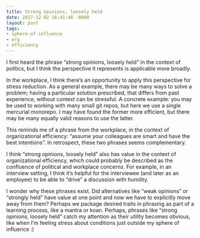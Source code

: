 ```yaml
---
title: Strong opinions, loosely held
date: 2017-12-02 16:41:48 -0800
layout: post
tags:
- sphere-of-influence
- org
- efficiency
---
```

I first heard the phrase “strong opinions, loosely held” in the context of politics, but I think the perspective it represents is applicable more broadly.

In the workplace, I think there’s an opportunity to apply this perspective for stress reduction. As a general example, there may be many ways to solve a problem; having a particular solution prescribed, that differs from past experience, without context can be stressful. A concrete example: you may be used to working with many small git repos, but here we use a single mercurial monorepo. I may have found the former more efficient, but there may be many equally valid reasons to use the latter.

This reminds me of a phrase from the workplace, in the context of organizational efficiency: “assume your colleagues are smart and have the best intentions”. In retrospect, these two phrases seems complementary.

I think “strong opinions, loosely held” also has value in the context of organizational efficiency, which could probably be described as the confluence of political and workplace concerns. For example, in an interview setting, I think it’s helpful for the interviewee (and later as an employee) to be able to “drive” a discussion with humility.

I wonder why these phrases exist. Did alternatives like “weak opinions” or “strongly held” have value at one point and now we have to explicitly move away from them? Perhaps we package desired traits in phrasing as part of a learning process, like a mantra or koan. Perhaps, phrases like “strong opinions, loosely held” catch my attention as their utility becomes obvious, like when I’m feeling stress about conditions just outside my sphere of influence :)